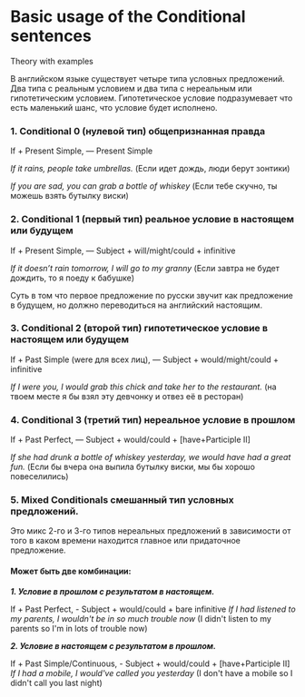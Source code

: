 # Basic usage of the Conditional sentences

Theory with examples

В английском языке существует четыре типа условных предложений. Два типа с реальным условием и два типа с нереальным или гипотетическим условием. Гипотетическое условие подразумевает что есть маленький шанс, что условие будет исполнено.

### 1. Conditional 0 (нулевой тип) общепризнанная правда

If + Present Simple, — Present Simple

_If it rains, people take umbrellas._ (Если идет дождь, люди берут зонтики)

_If you are sad, you can grab a bottle of whiskey_ (Если тебе скучно, ты можешь взять бутылку виски)

### 2. Conditional 1 (первый тип) реальное условие в настоящем или будущем

If + Present Simple, — Subject + will/might/could + infinitive

_If it doesn’t rain tomorrow, I will go to my granny_ (Если завтра не будет дождить, то я поеду к бабушке)

Суть в том что первое предложение по русски звучит как предложение в будущем, но должно переводиться на английский настоящим.

### 3. Conditional 2 (второй тип) гипотетическое условие в настоящем или будущем

If + Past Simple (were для всех лиц), — Subject + would/might/could + infinitive

_If I were you, I would grab this chick and take her to the restaurant._ (на твоем месте я бы взял эту девчонку и отвез её в ресторан)

### 4. Conditional 3 (третий тип) нереальное условие в прошлом

If + Past Perfect, — Subject + would/could + [have+Participle II]

_If she had drunk a bottle of whiskey yesterday, we would have had a great fun._ (Если бы вчера она выпила бутылку виски, мы бы хорошо повеселились)

### 5. Mixed Conditionals смешанный тип условных предложений.

Это микс 2-го и 3-го типов нереальных предложений в зависимости от того в каком времени находится главное или придаточное предложение.

#### Может быть две комбинации:

**_1. Условие в прошлом с результатом в настоящем._**

If + Past Perfect, - Subject + would/could + bare infinitive
_If I had listened to my parents, I wouldn't be in so much trouble now_ (I didn't listen to my parents so I'm in lots of trouble now)

**_2. Условие в настоящем с результатом в прошлом._**

If + Past Simple/Continuous, - Subject + would/could + [have+Participle II]
_If I had a mobile, I would've called you yesterday_ (I don't have a mobile so I didn't call you last night)
